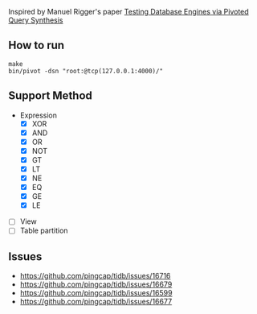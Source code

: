 Inspired by Manuel Rigger's paper [Testing Database Engines via Pivoted Query Synthesis](https://arxiv.org/pdf/2001.04174.pdf)

## How to run
```
make
bin/pivot -dsn "root:@tcp(127.0.0.1:4000)/"
```

## Support Method

- Expression
  - [x] XOR
  - [x] AND
  - [x] OR
  - [x] NOT
  - [x] GT
  - [x] LT
  - [x] NE
  - [x] EQ
  - [x] GE
  - [x] LE
- [ ] View
- [ ] Table partition

## Issues

- https://github.com/pingcap/tidb/issues/16716
- https://github.com/pingcap/tidb/issues/16679
- https://github.com/pingcap/tidb/issues/16599
- https://github.com/pingcap/tidb/issues/16677
